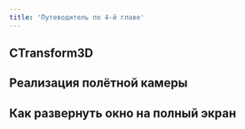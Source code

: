 ```yaml
---
title: 'Путеводитель по 4-й главе'
---
```


## CTransform3D

## Реализация полётной камеры

## Как развернуть окно на полный экран

